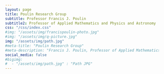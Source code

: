 ```yaml
---
layout: page
title: Poulin Research Group
subtitle: Professor Francis J. Poulin 
subtitle2: Professor of Applied Mathematics and Physics and Astronomy
css: "/css/index.css"
#img: "/assets/img/francispoulin-photo.jpg"
#img: "/assets/img/q-picture.jpg"
img: "/assets/img/path.jpg"
#meta-title: "Poulin Research Group"
#meta-description: "Francis J. Poulin, Professor of Applied Mathematics"
social_media: false
#bigimg:
#  - "/assets/img/path.jpg" : "Path JPG"
---
```

